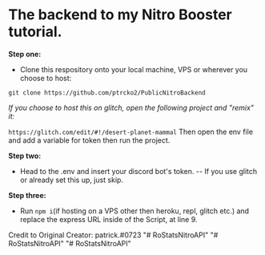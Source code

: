 # The backend to my Nitro Booster tutorial.



**Step one:**
- Clone this respository onto your local machine, VPS or wherever you choose to host:

 ```git clone https://github.com/ptrcko2/PublicNitroBackend```

*If you choose to host this on glitch, open the following project and "remix" it:*

```https://glitch.com/edit/#!/desert-planet-mammal```
Then open the env file and add a variable for token then run the project.

**Step two:**
- Head to the .env and insert your discord bot's token. -- If you use glitch or already set this up, just skip.

**Step three:**
- Run ```npm i```(if hosting on a VPS other then heroku, repl, glitch etc.) and replace the express URL inside of the Script, at line 9.


 Credit to Original Creator: patrick.#0723
"# RoStatsNitroAPI" 
"# RoStatsNitroAPI" 
"# RoStatsNitroAPI" 
